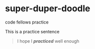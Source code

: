 # super-duper-doodle
code fellows practice

This is a practice sentence  
> I hope I ***practiced*** well enough

